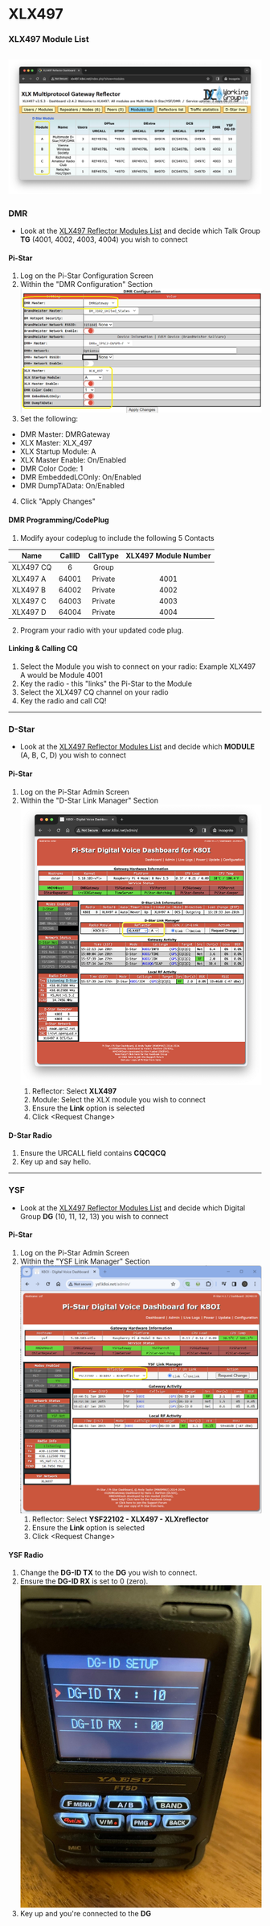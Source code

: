 # XLX497
### XLX497 Module List
![XLX497 Module List](https://github.com/k8oi/XLX497/blob/main/XLX497%20Module%20List%20Screenshot.png)
---
### DMR
  - Look at the [XLX497 Reflector Modules List](http://xlx497.k8oi.net/index.php?show=modules) and decide which Talk Group **TG** (4001, 4002, 4003, 4004) you wish to connect
#### Pi-Star
1. Log on the Pi-Star Configuration Screen
2. Within the "DMR Configuration" Section
![DMR Pi-Star Configuration](https://github.com/k8oi/XLX497/blob/main/XLX497%20DMR%20Pi-Star%20Configuration%20Settings.png)
3. Set the following:
  - DMR Master: DMRGateway
  - XLX Master: XLX_497
  - XLX Startup Module: A
  - XLX Master Enable: On/Enabled
  - DMR Color Code: 1
  - DMR EmbeddedLCOnly: On/Enabled
  - DMR DumpTAData: On/Enabled
4. Click "Apply Changes"

#### DMR Programming/CodePlug
1. Modify ayour codeplug to include the following 5 Contacts

| Name | CallID | CallType | XLX497 Module Number |
| ---------- | :-------: | :---: | :---: |
| XLX497 CQ | 6 | Group | |
| XLX497 A | 64001 | Private | 4001 |
| XLX497 B | 64002 | Private | 4002 |
| XLX497 C | 64003 | Private | 4003 |
| XLX497 D | 64004 | Private | 4004 |

2. Program your radio with your updated code plug.
#### Linking & Calling CQ
1. Select the Module you wish to connect on your radio: Example XLX497 A would be Module 4001
2. Key the radio - this "links" the Pi-Star to the Module
3. Select the XLX497 CQ channel on your radio
4. Key the radio and call CQ!
   
---
### D-Star
  - Look at the [XLX497 Reflector Modules List](http://xlx497.k8oi.net/index.php?show=modules) and decide which **MODULE** (A, B, C, D) you wish to connect
#### Pi-Star
1. Log on the Pi-Star Admin Screen
2. Within the "D-Star Link Manager" Section
![D-Star Pi-Star](https://github.com/k8oi/XLX497/blob/main/XLX497%20D-Star%20Pi-Star%20Link%20Screenshot.png)
    1. Reflector: Select **XLX497**
    2. Module: Select the XLX module you wish to connect
    3. Ensure the **Link** option is selected
    4. Click \<Request Change\>
#### D-Star Radio
1. Ensure the URCALL field contains **CQCQCQ**
2. Key up and say hello.
---
### YSF
  - Look at the [XLX497 Reflector Modules List](http://xlx497.k8oi.net/index.php?show=modules) and decide which Digital Group **DG** (10, 11, 12, 13) you wish to connect
#### Pi-Star
1. Log on the Pi-Star Admin Screen
2. Within the "YSF Link Manager" Section
![YSF Pi-Star](https://github.com/k8oi/XLX497/blob/main/XLX497%20YSF%20Pi-Star%20Link%20Screen%20Configuration.png)
    1. Reflector: Select **YSF22102 - XLX497 - XLXreflector**
    2. Ensure the **Link** option is selected
    3. Click \<Request Change\>
#### YSF Radio
1. Change the **DG-ID TX** to the **DG** you wish to connect.
2. Ensure the **DG-ID RX** is set to 0 (zero).
![YSF Radio DG-ID](https://github.com/k8oi/XLX497/blob/main/YSF%20Radio%20-%20Set%20DG-ID%20TX.png)
4. Key up and you're connected to the **DG**

